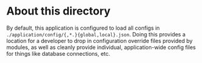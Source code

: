 About this directory
=====================

By default, this application is configured to load all configs in `./application/config/{,*.}{global,local}.json`. 
Doing this provides a location for a developer to drop in configuration override files provided by modules, as well as cleanly provide individual, 
application-wide config files for things like database connections, etc.